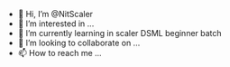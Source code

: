 - 👋 Hi, I’m @NitScaler
- 👀 I’m interested in ...
- 🌱 I’m currently learning in scaler DSML beginner batch
- 💞️ I’m looking to collaborate on ...
- 📫 How to reach me ...

<!---
NitScaler/NitScaler is a ✨ special ✨ repository because its `README.md` (this file) appears on your GitHub profile.
You can click the Preview link to take a look at your changes.
--->
